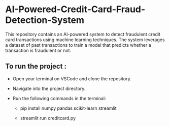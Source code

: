 # AI-Powered-Credit-Card-Fraud-Detection-System

This repository contains an AI-powered system to detect fraudulent credit card transactions using machine learning techniques. The system leverages a dataset of past transactions to train a model that predicts whether a transaction is fraudulent or not.

## To run the project :

- Open your terminal on VSCode and clone the repository.

- Navigate into the project directory.

- Run the following commands in the terminal: 

  - pip install numpy pandas scikit-learn streamlit

  - streamlit run creditcard.py
